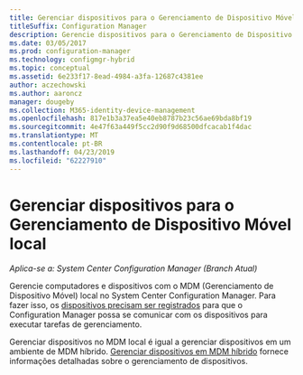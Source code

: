 ```yaml
---
title: Gerenciar dispositivos para o Gerenciamento de Dispositivo Móvel local
titleSuffix: Configuration Manager
description: Gerencie dispositivos para o Gerenciamento de Dispositivo Móvel local com o Configuration Manager.
ms.date: 03/05/2017
ms.prod: configuration-manager
ms.technology: configmgr-hybrid
ms.topic: conceptual
ms.assetid: 6e233f17-8ead-4984-a3fa-12687c4381ee
author: aczechowski
ms.author: aaroncz
manager: dougeby
ms.collection: M365-identity-device-management
ms.openlocfilehash: 817e1b3a37ea5e40eb8787b23c56ae69bda8bf19
ms.sourcegitcommit: 4e47f63a449f5cc2d90f9d68500dfcacab1f4dac
ms.translationtype: MT
ms.contentlocale: pt-BR
ms.lasthandoff: 04/23/2019
ms.locfileid: "62227910"
---
```

# <a name="manage-devices-for-on-premises-mobile-device-management"></a>Gerenciar dispositivos para o Gerenciamento de Dispositivo Móvel local

*Aplica-se a: System Center Configuration Manager (Branch Atual)*

Gerencie computadores e dispositivos com o MDM (Gerenciamento de Dispositivo Móvel) local no System Center Configuration Manager. Para fazer isso, os [dispositivos precisam ser registrados](enroll-devices-on-premises-mdm.md) para que o Configuration Manager possa se comunicar com os dispositivos para executar tarefas de gerenciamento.

Gerenciar dispositivos no MDM local é igual a gerenciar dispositivos em um ambiente de MDM híbrido. [Gerenciar dispositivos em MDM híbrido](wipe-lock-reset-devices.md) fornece informações detalhadas sobre o gerenciamento de dispositivos.
